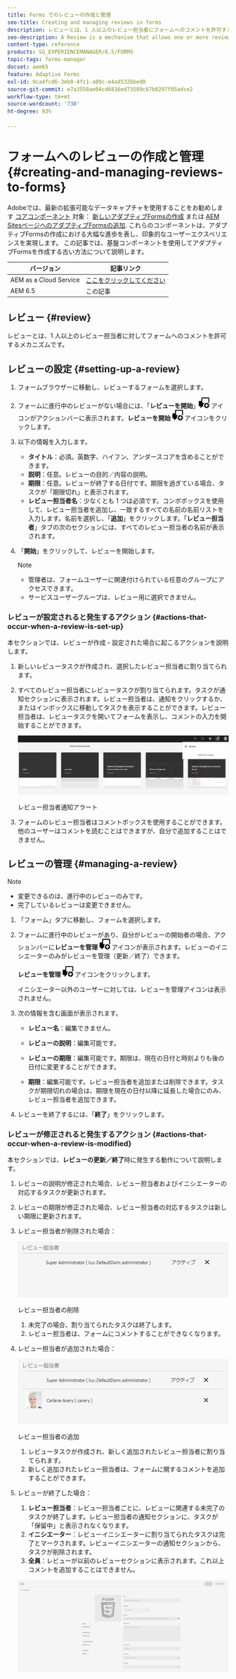 ```yaml
---
title: Forms でのレビューの作成と管理
seo-title: Creating and managing reviews in forms
description: レビューとは、1 人以上のレビュー担当者にフォームへのコメントを許可するメカニズムです。
seo-description: A Review is a mechanism that allows one or more reviewers to comment on a form.
content-type: reference
products: SG_EXPERIENCEMANAGER/6.5/FORMS
topic-tags: forms-manager
docset: aem65
feature: Adaptive Forms
exl-id: 9ca4fcd6-3eb0-4fc1-a09c-e4ad532bbed0
source-git-commit: e7a3558ae04cd6816ed73589c67b0297f05adce2
workflow-type: tm+mt
source-wordcount: '730'
ht-degree: 93%

---
```


# フォームへのレビューの作成と管理{#creating-and-managing-reviews-to-forms}

<span class="preview"> Adobeでは、最新の拡張可能なデータキャプチャを使用することをお勧めします [コアコンポーネント](https://experienceleague.adobe.com/docs/experience-manager-core-components/using/adaptive-forms/introduction.html?lang=ja) 対象： [新しいアダプティブFormsの作成](/help/forms/using/create-an-adaptive-form-core-components.md) または [AEM SitesページへのアダプティブFormsの追加](/help/forms/using/create-or-add-an-adaptive-form-to-aem-sites-page.md). これらのコンポーネントは、アダプティブFormsの作成における大幅な進歩を表し、印象的なユーザーエクスペリエンスを実現します。 この記事では、基盤コンポーネントを使用してアダプティブFormsを作成する古い方法について説明します。 </span>

| バージョン | 記事リンク |
| -------- | ---------------------------- |
| AEM as a Cloud Service | [ここをクリックしてください](https://experienceleague.adobe.com/docs/experience-manager-cloud-service/content/forms/adaptive-forms-authoring/authoring-adaptive-forms-foundation-components/create-reviews-forms.html?lang=ja) |
| AEM 6.5 | この記事 |

## レビュー {#review}

レビューとは、1 人以上のレビュー担当者に対してフォームへのコメントを許可するメカニズムです。

## レビューの設定 {#setting-up-a-review}

1. フォームブラウザーに移動し、レビューするフォームを選択します。
1. フォームに進行中のレビューがない場合には、「**レビューを開始**」![aem6forms_review_chat_comment](assets/aem6forms_review_chat_comment.png) アイコンがアクションバーに表示されます。**レビューを開始** ![aem6forms_review_chat_comment](assets/aem6forms_review_chat_comment.png) アイコンをクリックします。
1. 以下の情報を入力します。

   * **タイトル**：必須。英数字、ハイフン、アンダースコアを含めることができます。
   * **説明**：任意。レビューの目的／内容の説明。
   * **期限**：任意。レビューが終了する日付です。期限を過ぎている場合、タスクが「期限切れ」と表示されます。
   * **レビュー担当者名**：少なくとも 1 つは必須です。コンボボックスを使用して、レビュー担当者を追加し、一致するすべての名前の名前リストを入力します。名前を選択し、「**追加**」をクリックします。「**レビュー担当者**」タブの次のセクションには、すべてのレビュー担当者の名前が表示されます。

1. 「**開始**」をクリックして、レビューを開始します。

   >[!NOTE]
   >
   >* 管理者は、フォームユーザーに関連付けられている任意のグループにアクセスできます。
   >* サービスユーザーグループは、レビュー用に選択できません。

### レビューが設定されると発生するアクション {#actions-that-occur-when-a-review-is-set-up}

本セクションでは、レビューが作成・設定された場合に起こるアクションを説明します。

1. 新しいレビュータスクが作成され、選択したレビュー担当者に割り当てられます。
1. すべてのレビュー担当者にレビュータスクが割り当てられます。タスクが通知セクションに表示されます。レビュー担当者は、通知をクリックするか、またはインボックスに移動してタスクを表示することができます。レビュー担当者は、レビュータスクを開いてフォームを表示し、コメントの入力を開始することができます。

   ![レビュー担当者通知アラート](assets/review-notification-img.png)

   レビュー担当者通知アラート

1. フォームのレビュー担当者はコメントボックスを使用することができます。他のユーザーはコメントを読むことはできますが、自分で追加することはできません。

## レビューの管理 {#managing-a-review}

>[!NOTE]
>
>* 変更できるのは、進行中のレビューのみです。
>* 完了しているレビューは変更できません。

1. 「フォーム」タブに移動し、フォームを選択します。

1. フォームに進行中のレビューがあり、自分がレビューの開始者の場合、アクションバーに&#x200B;**レビューを管理** ![aem6forms_review_chat_comment](assets/aem6forms_review_chat_comment.png) アイコンが表示されます。レビューのイニシエーターのみがレビューを管理（更新／終了）できます。

   **レビューを管理** ![aem6forms_review_chat_comment](assets/aem6forms_review_chat_comment.png) アイコンをクリックします。

   イニシエーター以外のユーザーに対しては、レビューを管理アイコンは表示されません。

1. 次の情報を含む画面が表示されます。

   * **レビュー名**：編集できません。

   * **レビューの説明**：編集可能です。

   * **レビューの期限**：編集可能です。期限は、現在の日付と時刻よりも後の日付に変更することができます。

   * **期限**：編集可能です。レビュー担当者を追加または削除できます。タスクが期限切れの場合は、期限を現在の日付以降に延長した場合にのみ、レビュー担当者を追加できます。

1. レビューを終了するには、「**終了**」をクリックします。

### レビューが修正されると発生するアクション {#actions-that-occur-when-a-review-is-modified}

本セクションでは、**レビューの更新／終了**&#x200B;時に発生する動作について説明します。

1. レビューの説明が修正された場合、レビュー担当者およびイニシエーターの対応するタスクが更新されます。
1. レビューの期限が修正された場合、レビュー担当者の対応するタスクは新しい期限に更新されます。

1. レビュー担当者が削除された場合：

   ![レビュー担当者の削除](assets/removeduser.png)

   レビュー担当者の削除

   1. 未完了の場合、割り当てられたタスクは終了します。
   1. レビュー担当者は、フォームにコメントすることができなくなります。

1. レビュー担当者が追加された場合：

   ![レビュー担当者の追加](assets/addedreviewer.png)

   レビュー担当者の追加

   1. レビュータスクが作成され、新しく追加されたレビュー担当者に割り当てられます。
   1. 新しく追加されたレビュー担当者は、フォームに関するコメントを追加することができます。

1. レビューが終了した場合：

   1. **レビュー担当者**：レビュー担当者ごとに、レビューに関連する未完了のタスクが終了します。レビュー担当者の通知セクションに、タスクが「保留中」と表示されなくなります。
   1. **イニシエーター**：レビューイニシエーターに割り当てられたタスクは完了とマークされます。レビューイニシエーターの通知セクションから、タスクが削除されます。
   1. **全員**：レビューが以前のレビューセクションに表示されます。これ以上コメントを追加することはできません。

   ![レビュー完了](assets/review-complete-imgg.png)
